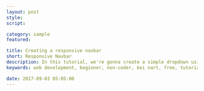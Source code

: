 ```yaml
---
layout: post
style:
script:

category: sample
featured:

title: Creating a responsive navbar
short: Responsive Navbar
description: In this tutorial, we're gonna create a simple dropdown using HTML and CSS. <br>This tutorial is a part of the 11th CSS tutorial in this website. <br>Please, be sure of handling basic stuff. :D
keywords: web development, beginner, non-coder, kei nart, free, tutorial, coding, programming, code nart, sample, simple, dropdown, html, css

date: 2017-09-03 05:05:00
---
```


